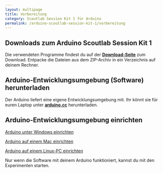 ```yaml
---
layout: multipage
title: Vorbereitung
category: Scoutlab Session Kit 1 für Arduino
permalink: /arduino-scoutlab-session-kit-1/vorbereitung
---
```

## Downloads zum Arduino Scoutlab Session Kit 1
<div class="alert alert-info" role="alert">Die verwendeten Programme findest du auf der <a href="https://vcp-scoutlab.github.io/arduino-scoutlab-session-kit-1/download"><strong>Download-Seite</strong></a> zum Download.
Entpacke die Dateien aus dem ZIP-Archiv in ein Verzeichnis auf deinem Rechner.
</div>

## Arduino-Entwicklungsumgebung (Software) herunterladen

<div class="alert alert-info" role="alert">Der Arduino liefert eine eigene Entwicklungsumgebung mit. Ihr könnt sie für euren Laptop unter <strong><a href="https://www.arduino.cc/en/Main/Software" target="_blank">arduino.cc</a></strong> herunterladen.</div>

## Arduino-Entwicklungsumgebung einrichten

<span class="glyphicon glyphicon-book" aria-hidden="true">[Arduino unter Windows einrichten](Arduino-Setup-auf-einem-Windows-PC)</span>

<span class="glyphicon glyphicon-book" aria-hidden="true">[Arduino auf einem Mac einrichten](Arduino-Setup-auf-einem-Mac)</span>

<span class="glyphicon glyphicon-book" aria-hidden="true">[Arduino auf einem Linux-PC einrichten](Arduino-Setup-auf-einem-Linux-PC)</span>

<div class="alert alert-info" role="alert">Nur wenn die Software mit deinem Arduino funktioniert, kannst du mit den Experimenten starten.</div>
